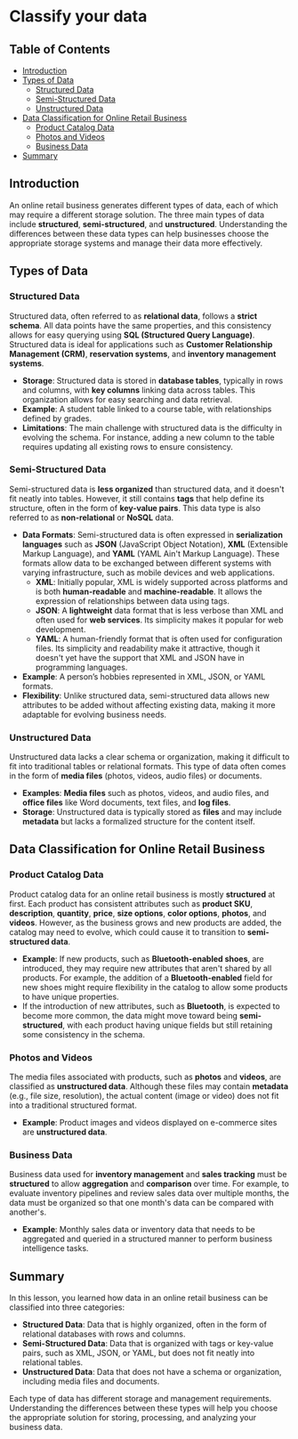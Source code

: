 # Classify your data

## Table of Contents
- [Introduction](#introduction)
- [Types of Data](#types-of-data)
  - [Structured Data](#structured-data)
  - [Semi-Structured Data](#semi-structured-data)
  - [Unstructured Data](#unstructured-data)
- [Data Classification for Online Retail Business](#data-classification-for-online-retail-business)
  - [Product Catalog Data](#product-catalog-data)
  - [Photos and Videos](#photos-and-videos)
  - [Business Data](#business-data)
- [Summary](#summary)

## Introduction
An online retail business generates different types of data, each of which may require a different storage solution. The three main types of data include **structured**, **semi-structured**, and **unstructured**. Understanding the differences between these data types can help businesses choose the appropriate storage systems and manage their data more effectively.

## Types of Data

### Structured Data
Structured data, often referred to as **relational data**, follows a **strict schema**. All data points have the same properties, and this consistency allows for easy querying using **SQL (Structured Query Language)**. Structured data is ideal for applications such as **Customer Relationship Management (CRM)**, **reservation systems**, and **inventory management systems**.

- **Storage**: Structured data is stored in **database tables**, typically in rows and columns, with **key columns** linking data across tables. This organization allows for easy searching and data retrieval.
- **Example**: A student table linked to a course table, with relationships defined by grades.
- **Limitations**: The main challenge with structured data is the difficulty in evolving the schema. For instance, adding a new column to the table requires updating all existing rows to ensure consistency.

### Semi-Structured Data
Semi-structured data is **less organized** than structured data, and it doesn't fit neatly into tables. However, it still contains **tags** that help define its structure, often in the form of **key-value pairs**. This data type is also referred to as **non-relational** or **NoSQL** data.

- **Data Formats**: Semi-structured data is often expressed in **serialization languages** such as **JSON** (JavaScript Object Notation), **XML** (Extensible Markup Language), and **YAML** (YAML Ain't Markup Language). These formats allow data to be exchanged between different systems with varying infrastructure, such as mobile devices and web applications.
  - **XML**: Initially popular, XML is widely supported across platforms and is both **human-readable** and **machine-readable**. It allows the expression of relationships between data using tags.
  - **JSON**: A **lightweight** data format that is less verbose than XML and often used for **web services**. Its simplicity makes it popular for web development.
  - **YAML**: A human-friendly format that is often used for configuration files. Its simplicity and readability make it attractive, though it doesn't yet have the support that XML and JSON have in programming languages.
- **Example**: A person’s hobbies represented in XML, JSON, or YAML formats.
- **Flexibility**: Unlike structured data, semi-structured data allows new attributes to be added without affecting existing data, making it more adaptable for evolving business needs.

### Unstructured Data
Unstructured data lacks a clear schema or organization, making it difficult to fit into traditional tables or relational formats. This type of data often comes in the form of **media files** (photos, videos, audio files) or documents.

- **Examples**: **Media files** such as photos, videos, and audio files, and **office files** like Word documents, text files, and **log files**.
- **Storage**: Unstructured data is typically stored as **files** and may include **metadata** but lacks a formalized structure for the content itself.

## Data Classification for Online Retail Business

### Product Catalog Data
Product catalog data for an online retail business is mostly **structured** at first. Each product has consistent attributes such as **product SKU**, **description**, **quantity**, **price**, **size options**, **color options**, **photos**, and **videos**. However, as the business grows and new products are added, the catalog may need to evolve, which could cause it to transition to **semi-structured data**.

- **Example**: If new products, such as **Bluetooth-enabled shoes**, are introduced, they may require new attributes that aren't shared by all products. For example, the addition of a **Bluetooth-enabled** field for new shoes might require flexibility in the catalog to allow some products to have unique properties.
- If the introduction of new attributes, such as **Bluetooth**, is expected to become more common, the data might move toward being **semi-structured**, with each product having unique fields but still retaining some consistency in the schema.

### Photos and Videos
The media files associated with products, such as **photos** and **videos**, are classified as **unstructured data**. Although these files may contain **metadata** (e.g., file size, resolution), the actual content (image or video) does not fit into a traditional structured format.

- **Example**: Product images and videos displayed on e-commerce sites are **unstructured data**.

### Business Data
Business data used for **inventory management** and **sales tracking** must be **structured** to allow **aggregation** and **comparison** over time. For example, to evaluate inventory pipelines and review sales data over multiple months, the data must be organized so that one month's data can be compared with another's.

- **Example**: Monthly sales data or inventory data that needs to be aggregated and queried in a structured manner to perform business intelligence tasks.

## Summary
In this lesson, you learned how data in an online retail business can be classified into three categories:

- **Structured Data**: Data that is highly organized, often in the form of relational databases with rows and columns.
- **Semi-Structured Data**: Data that is organized with tags or key-value pairs, such as XML, JSON, or YAML, but does not fit neatly into relational tables.
- **Unstructured Data**: Data that does not have a schema or organization, including media files and documents.

Each type of data has different storage and management requirements. Understanding the differences between these types will help you choose the appropriate solution for storing, processing, and analyzing your business data.
